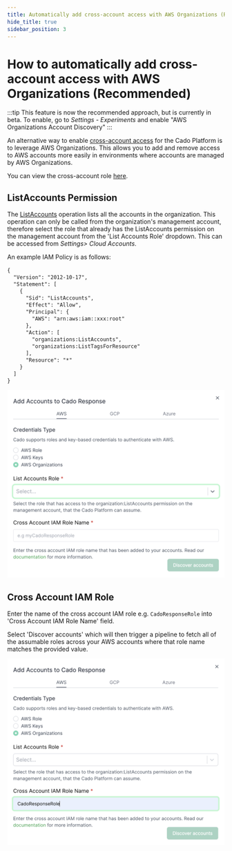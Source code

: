 ```yaml
---
title: Automatically add cross-account access with AWS Organizations (Recommended)
hide_title: true
sidebar_position: 3
---
```


# How to automatically add cross-account access with AWS Organizations (Recommended)

:::tip
This feature is now the recommended approach, but is currently in beta. To enable, go to *Settings - Experiments* and enable "AWS Organizations Account Discovery"
:::

An alternative way to enable [cross-account access](./cross-account-creation.md) for the Cado Platform is to leverage AWS Organizations. This allows you to add and remove access to AWS accounts more easily in environments where accounts are managed by AWS Organizations.

You can view the cross-account role [here](https://github.com/cado-security/Deployment-Templates/blob/main/cross-account/CrossAccountPolicy.yaml).

## ListAccounts Permission

The [ListAccounts](https://docs.aws.amazon.com/organizations/latest/APIReference/API_ListAccounts.html) operation lists all the accounts in the organization. This operation can only be called from the organization's management account, therefore select the role that already has the ListAccounts permission on the management account from the 'List Accounts Role' dropdown. This can be accessed from *Settings> Cloud Accounts*.

An example IAM Policy is as follows:

```
{
  "Version": "2012-10-17",
  "Statement": [
    {
      "Sid": "ListAccounts",
      "Effect": "Allow",
      "Principal": {
        "AWS": "arn:aws:iam::xxx:root"
      },
      "Action": [
        "organizations:ListAccounts",
        "organizations:ListTagsForResource"
      ],
      "Resource": "*"
    }
  ]
}
```

![Select List Accounts Role](/img/aws-orgs-list-accounts-role.png)

## Cross Account IAM Role

Enter the name of the cross account IAM role e.g. `CadoResponseRole` into 'Cross Account IAM Role Name' field.

Select 'Discover accounts' which will then trigger a pipeline to fetch all of the assumable roles across your AWS accounts where that role name matches the provided value.

![AWS Orgs Settings in Cado](/img/aws-orgs-cross-account-iam-role.png)
